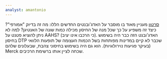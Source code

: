 ```yaml
---
analyst: amantonio
---
```


[סרטון](https://www.youtube.com/watch?v=WRyz56hhRto) מעניין מאוד בו מוסבר על האדג'ובנטים החדשים הללו: מה זה בדיוק "אמורפי"? כיצד זה משפיע על כך שכל מנה של החיסון מכילה כמות שונה של האנטיגן? למה לא ניתן להוציא פטנט על AAHS? (כי הרכבו אינו יציב). האדג'ובנט הזה כבר היה בשימוש בחיסון DTP שכבר לא קיים במדינות מפותחות בשל הכמות העצומה של תופעות הלוואי (בעיקר פגיעות נוירולוגיות). הוא גם היה בשימוש בחיסוני צהבת, שבעלונים שלהם Merck שכחה לציין אותו ברשימת הרכיבים.
